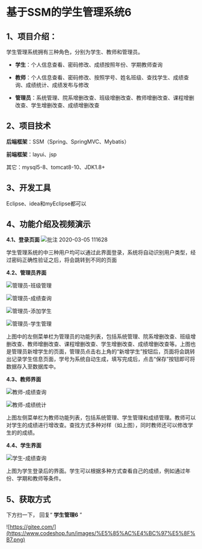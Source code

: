 # 基于SSM的学生管理系统6



## 1、项目介绍：

学生管理系统拥有三种角色，分别为学生、教师和管理员。

- **学生**：个人信息查看、密码修改、成绩按照年份、学期教师查询

- **教师**：个人信息查看、密码修改、按照学号、姓名班级、查找学生、成绩查询、成绩统计、成绩发布与修改

- **管理员**：系统管理、院系增删改查、班级增删改查、教师增删改查、课程增删改查、学生增删改查、成绩增删改查

## 2、项目技术

**后端框架**：SSM（Spring、SpringMVC、Mybatis）

**前端框架**：layui、jsp

其它：mysql5-8、tomcat8-10、JDK1.8+

## 3、开发工具

Eclipse、idea和myEclipse都可以

## 4、功能介绍及视频演示

**4.1、登录页面**
![批注 2020-03-05 111628](https://www.codeshop.fun/Typora-Images/20220515121233.jpg)

学生管理系统的中三种用户均可以通过此界面登录，系统将自动识别用户类型，经过密码正确性验证之后，将会跳转到不同的页面

**4.2、管理员界面**

![管理员-班级管理](https://www.codeshop.fun/Typora-Images/20220515121439.jpg)

![管理员-成绩查询](https://www.codeshop.fun/Typora-Images/20220515121444.jpg)

![管理员-添加学生](https://www.codeshop.fun/Typora-Images/20220515121447.jpg)

![管理员-学生管理](https://www.codeshop.fun/Typora-Images/20220515121459.jpg)

上图中的左侧菜单栏为管理员的功能列表，包括系统管理、院系增删改查、班级增删改查、教师增删改查、课程增删改查、学生增删改查、成绩增删改查等。上图也是管理员新增学生的页面，管理员点击右上角的“新增学生”按钮后，页面将会跳转出记录学生信息页面，学号为系统自动生成，填写完成后，点击“保存”按钮即可将数据存入至数据库中。

**4.3、教师界面**

![教师-成绩查询](https://www.codeshop.fun/Typora-Images/20220515121513.jpg)

![教师-成绩统计](https://www.codeshop.fun/Typora-Images/20220515121516.jpg)

上图左侧菜单栏为教师功能列表，包括系统管理、学生管理和成绩管理。教师可以对学生的成绩进行增改查。查找方式多种对样（如上图），同时教师还可以修改学生的的成绩。

**4.4、学生界面**

![学生-成绩查询 ](https://www.codeshop.fun/Typora-Images/20220515121434.jpg)

上图为学生登录后的界面。学生可以根据多种方式查看自己的成绩，例如通过年份、学期和教师等条件。

## 5、获取方式

 下方扫一下， 回复“ **学生管理6** ”

![https://gitee.com/](https://www.codeshop.fun/images/%E5%85%AC%E4%BC%97%E5%8F%B7.png)




